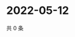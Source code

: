 # 2022-05-12

共 0 条

<!-- BEGIN WEIBO -->
<!-- 最后更新时间 Thu May 12 2022 13:20:08 GMT+0800 (China Standard Time) -->

<!-- END WEIBO -->
